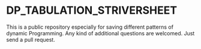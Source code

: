 # DP_TABULATION_STRIVERSHEET
This is a public repository especially for saving different patterns of dynamic Programming.
Any kind of additional questions are welcomed.
Just send a pull request.
